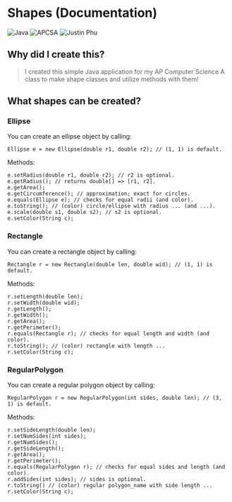 # Shapes (Documentation)
![Java](https://badgen.net/badge/Language/Java/yellow) ![APCSA](https://badgen.net/badge/Class/AP%20Computer%20Science%20A/orange) ![Justin Phu](https://badgen.net/badge/Made%20By/Justin%20Phu/red)

## Why did I create this?

> I created this simple Java application for my AP Computer Science A class to make shape classes and utilize methods with them!

## What shapes can be created?
### Ellipse 
You can create an ellipse object by calling:
```
Ellipse e = new Ellipse(double r1, double r2); // (1, 1) is default.
```
Methods:
```
e.setRadius(double r1, double r2); // r2 is optional.
e.getRadius(); // returns double[] => [r1, r2].
e.getArea();
e.getCircumference(); // approximation; exact for circles.
e.equals(Ellipse e); // checks for equal radii (and color).
e.toString(); // (color) circle/ellipse with radius ... (and ...).
e.scale(double s1, double s2); // s2 is optional.
e.setColor(String c);
```

### Rectangle 
You can create a rectangle object by calling:
```
Rectangle r = new Rectangle(double len, double wid); // (1, 1) is default.
```
Methods:
```
r.setLength(double len);
r.setWidth(double wid);
r.getLength();
r.getWidth();
r.getArea();
r.getPerimeter();
r.equals(Rectangle r); // checks for equal length and width (and color).
r.toString(); // (color) rectangle with length ...
r.setColor(String c);
```

### RegularPolygon 
You can create a regular polygon object by calling:
```
RegularPolygon r = new RegularPolygon(int sides, double len); // (3, 1) is default.
```
Methods:
```
r.setSideLength(double len);
r.setNumSides(int sides);
r.getNumSides();
r.getSideLength();
r.getArea();
r.getPerimeter();
r.equals(RegularPolygon r); // checks for equal sides and length (and color).
r.addSides(int sides); // sides is optional.
r.toString() // (color) regular polygon_name with side length ...
r.setColor(String c);
```
